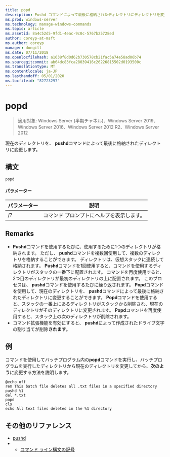 ```yaml
---
title: popd
description: Pushd コマンドによって最後に格納されたディレクトリにディレクトリを変更する方法について説明します。
ms.prod: windows-server
ms.technology: manage-windows-commands
ms.topic: article
ms.assetid: 8a4c52d5-9fd1-4eac-9c0c-5767b25728ed
author: coreyp-at-msft
ms.author: coreyp
manager: dongill
ms.date: 07/11/2018
ms.openlocfilehash: a1638f8d0d62b730578cb21fac5a74e58ad06b74
ms.sourcegitcommit: ab64dc83fca28039416c26226815502d0193500c
ms.translationtype: MT
ms.contentlocale: ja-JP
ms.lasthandoff: 05/01/2020
ms.locfileid: "82723297"
---
```

# <a name="popd"></a>popd

> 適用対象: Windows Server (半期チャネル)、Windows Server 2019、Windows Server 2016、Windows Server 2012 R2、Windows Server 2012

現在のディレクトリを、 **pushd**コマンドによって最後に格納されたディレクトリに変更します。


## <a name="syntax"></a>構文
```
popd
```

#### <a name="parameters"></a>パラメーター
|パラメーター|説明|
|-------|--------|
|/?|コマンド プロンプトにヘルプを表示します。|

## <a name="remarks"></a>Remarks
-   **Pushd**コマンドを使用するたびに、使用するために1つのディレクトリが格納されます。 ただし、 **pushd**コマンドを複数回使用して、複数のディレクトリを格納することができます。
    ディレクトリは、仮想スタックに連続して格納されます。 **Pushd**コマンドを1回使用すると、コマンドを使用するディレクトリがスタックの一番下に配置されます。 コマンドを再度使用すると、2つ目のディレクトリが最初のディレクトリの上に配置されます。 このプロセスは、 **pushd**コマンドを使用するたびに繰り返されます。
    **Popd**コマンドを使用して、現在のディレクトリを、 **pushd**コマンドによって最後に格納されたディレクトリに変更することができます。 **Popd**コマンドを使用すると、スタックの一番上にあるディレクトリがスタックから削除され、現在のディレクトリがそのディレクトリに変更されます。 **Popd**コマンドを再度使用すると、スタック上の次のディレクトリが削除されます。
-   コマンド拡張機能を有効にすると、 **pushd**によって作成されたドライブ文字の割り当てが削除**されます**。

## <a name="examples"></a><a name="BKMK_examples"></a>例
コマンドを使用してバッチプログラム内の**popd**コマンドを実行し、バッチプログラムを実行したディレクトリから現在のディレクトリを変更してから、**次のよう**に変更する方法を説明します。

```
@echo off
rem This batch file deletes all .txt files in a specified directory
pushd %1
del *.txt
popd
cls
echo All text files deleted in the %1 directory
```

## <a name="additional-references"></a>その他のリファレンス
-   [pushd](pushd.md)
-   - [コマンド ライン構文の記号](command-line-syntax-key.md)

